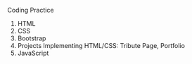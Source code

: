 Coding Practice

1) HTML
2) CSS
3) Bootstrap
4) Projects Implementing HTML/CSS: Tribute Page, Portfolio
5) JavaScript
